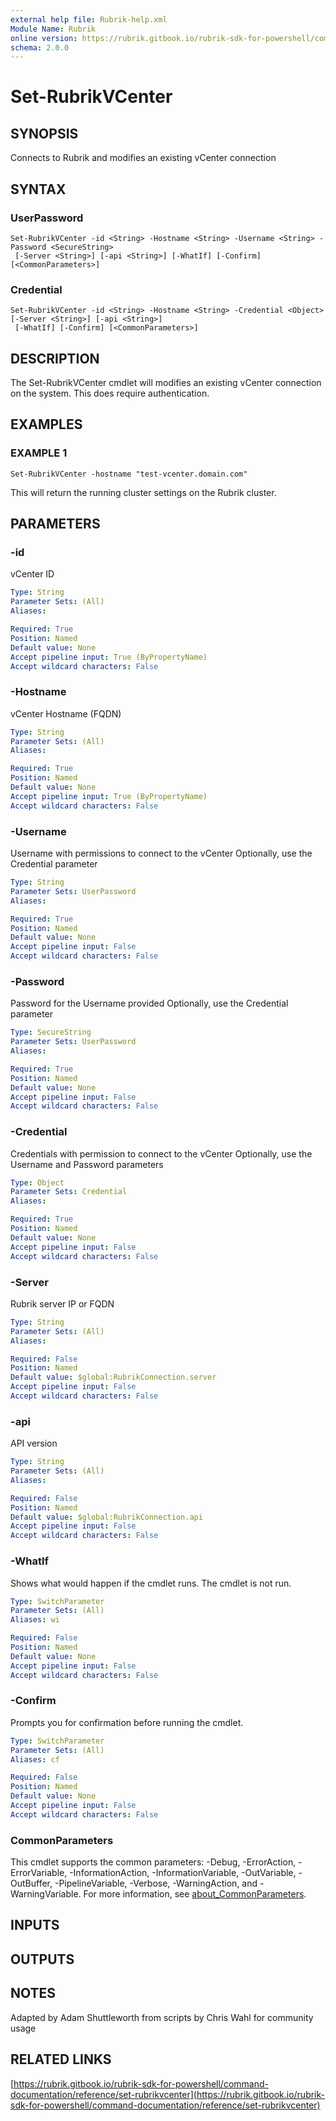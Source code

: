 ```yaml
---
external help file: Rubrik-help.xml
Module Name: Rubrik
online version: https://rubrik.gitbook.io/rubrik-sdk-for-powershell/command-documentation/reference/set-rubrikvcenter
schema: 2.0.0
---
```


# Set-RubrikVCenter

## SYNOPSIS
Connects to Rubrik and modifies an existing vCenter connection

## SYNTAX

### UserPassword
```
Set-RubrikVCenter -id <String> -Hostname <String> -Username <String> -Password <SecureString>
 [-Server <String>] [-api <String>] [-WhatIf] [-Confirm] [<CommonParameters>]
```

### Credential
```
Set-RubrikVCenter -id <String> -Hostname <String> -Credential <Object> [-Server <String>] [-api <String>]
 [-WhatIf] [-Confirm] [<CommonParameters>]
```

## DESCRIPTION
The Set-RubrikVCenter cmdlet will modifies an existing vCenter connection on the system.
This does require authentication.

## EXAMPLES

### EXAMPLE 1
```
Set-RubrikVCenter -hostname "test-vcenter.domain.com"
```

This will return the running cluster settings on the Rubrik cluster.

## PARAMETERS

### -id
vCenter ID

```yaml
Type: String
Parameter Sets: (All)
Aliases:

Required: True
Position: Named
Default value: None
Accept pipeline input: True (ByPropertyName)
Accept wildcard characters: False
```

### -Hostname
vCenter Hostname (FQDN)

```yaml
Type: String
Parameter Sets: (All)
Aliases:

Required: True
Position: Named
Default value: None
Accept pipeline input: True (ByPropertyName)
Accept wildcard characters: False
```

### -Username
Username with permissions to connect to the vCenter
Optionally, use the Credential parameter

```yaml
Type: String
Parameter Sets: UserPassword
Aliases:

Required: True
Position: Named
Default value: None
Accept pipeline input: False
Accept wildcard characters: False
```

### -Password
Password for the Username provided
Optionally, use the Credential parameter

```yaml
Type: SecureString
Parameter Sets: UserPassword
Aliases:

Required: True
Position: Named
Default value: None
Accept pipeline input: False
Accept wildcard characters: False
```

### -Credential
Credentials with permission to connect to the vCenter
Optionally, use the Username and Password parameters

```yaml
Type: Object
Parameter Sets: Credential
Aliases:

Required: True
Position: Named
Default value: None
Accept pipeline input: False
Accept wildcard characters: False
```

### -Server
Rubrik server IP or FQDN

```yaml
Type: String
Parameter Sets: (All)
Aliases:

Required: False
Position: Named
Default value: $global:RubrikConnection.server
Accept pipeline input: False
Accept wildcard characters: False
```

### -api
API version

```yaml
Type: String
Parameter Sets: (All)
Aliases:

Required: False
Position: Named
Default value: $global:RubrikConnection.api
Accept pipeline input: False
Accept wildcard characters: False
```

### -WhatIf
Shows what would happen if the cmdlet runs.
The cmdlet is not run.

```yaml
Type: SwitchParameter
Parameter Sets: (All)
Aliases: wi

Required: False
Position: Named
Default value: None
Accept pipeline input: False
Accept wildcard characters: False
```

### -Confirm
Prompts you for confirmation before running the cmdlet.

```yaml
Type: SwitchParameter
Parameter Sets: (All)
Aliases: cf

Required: False
Position: Named
Default value: None
Accept pipeline input: False
Accept wildcard characters: False
```

### CommonParameters
This cmdlet supports the common parameters: -Debug, -ErrorAction, -ErrorVariable, -InformationAction, -InformationVariable, -OutVariable, -OutBuffer, -PipelineVariable, -Verbose, -WarningAction, and -WarningVariable. For more information, see [about_CommonParameters](http://go.microsoft.com/fwlink/?LinkID=113216).

## INPUTS

## OUTPUTS

## NOTES
Adapted by Adam Shuttleworth from scripts by Chris Wahl for community usage

## RELATED LINKS

[https://rubrik.gitbook.io/rubrik-sdk-for-powershell/command-documentation/reference/set-rubrikvcenter](https://rubrik.gitbook.io/rubrik-sdk-for-powershell/command-documentation/reference/set-rubrikvcenter)


